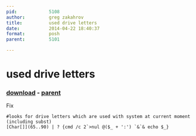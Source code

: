 ```yaml
---
pid:            5108
author:         greg zakahrov
title:          used drive letters
date:           2014-04-22 18:40:37
format:         posh
parent:         5101

---
```


# used drive letters

### [download](//scripts/5108.ps1) - [parent](//scripts/5101.md)

Fix

```posh
#looks for drive letters which are used with system at current moment (including subst)
[Char[]](65..90) | ? {cmd /c 2`>nul @($_ + ':') `&`& echo $_}
```
